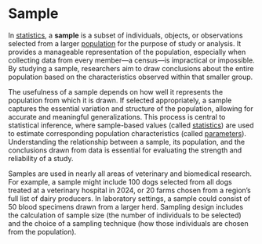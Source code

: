 # Sample

In [statistics](statistics.md), a **sample** is a subset of individuals, objects, or observations selected from a larger [population](population.md) for the purpose of study or analysis. It provides a manageable representation of the population, especially when collecting data from every member—a census—is impractical or impossible. By studying a sample, researchers aim to draw conclusions about the entire population based on the characteristics observed within that smaller group.

The usefulness of a sample depends on how well it represents the population from which it is drawn. If selected appropriately, a sample captures the essential variation and structure of the population, allowing for accurate and meaningful generalizations. This process is central to statistical inference, where sample-based values (called [statistics](statistic.md)) are used to estimate corresponding population characteristics (called [parameters](parameter.md)). Understanding the relationship between a sample, its population, and the conclusions drawn from data is essential for evaluating the strength and reliability of a study.

Samples are used in nearly all areas of veterinary and biomedical research. For example, a sample might include 100 dogs selected from all dogs treated at a veterinary hospital in 2024, or 20 farms chosen from a region’s full list of dairy producers. In laboratory settings, a sample could consist of 50 blood specimens drawn from a larger herd. Sampling design includes the calculation of sample size (the number of individuals to be selected) and the choice of a sampling technique (how those individuals are chosen from the population).